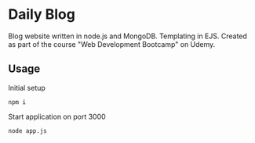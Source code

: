 
# Daily Blog

Blog website written in node.js and MongoDB. Templating in EJS.
Created as part of the course "Web Development Bootcamp" on Udemy.

## Usage

Initial setup

    npm i

Start application on port 3000

    node app.js
